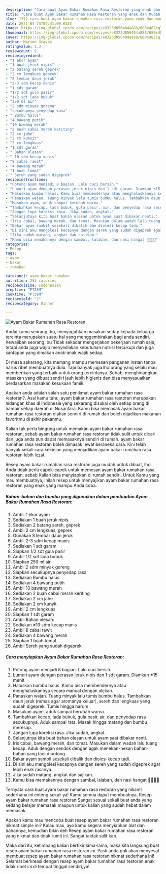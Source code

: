 ```yaml
---
description: "Cara buat Ayam Bakar Rumahan Rasa Restoran yang enak dan Mudah Dibuat"
title: "Cara buat Ayam Bakar Rumahan Rasa Restoran yang enak dan Mudah Dibuat"
slug: 1372-cara-buat-ayam-bakar-rumahan-rasa-restoran-yang-enak-dan-mudah-dibuat
date: 2021-04-25T09:41:09.033Z
image: https://img-global.cpcdn.com/recipes/e8323d056404a888/680x482cq70/ayam-bakar-rumahan-rasa-restoran-foto-resep-utama.jpg
thumbnail: https://img-global.cpcdn.com/recipes/e8323d056404a888/680x482cq70/ayam-bakar-rumahan-rasa-restoran-foto-resep-utama.jpg
cover: https://img-global.cpcdn.com/recipes/e8323d056404a888/680x482cq70/ayam-bakar-rumahan-rasa-restoran-foto-resep-utama.jpg
author: Marion Graves
ratingvalue: 3.3
reviewcount: 9
recipeingredient:
- "1 ekor ayam"
- "1 buah jeruk nipis"
- "2 batang sereh geprek"
- "2 cm lengkuas geprek"
- "8 lembar daun jeruk"
- "2-3 sdm kecap manis"
- "1 sdt garam"
- "1/2 sdt gula pasir"
- "1/2 sdt lada bubuk"
- "250 ml air"
- "2 sdm minyak goreng"
- "secukupnya penyedap rasa"
- " Bumbu halus"
- "4 bawang putih"
- "10 bawang merah"
- "2 buah cabai merah keriting"
- "2 cm jahe"
- "2 cm kunyit"
- "2 cm lengkuas"
- "1 sdt garam"
- " Bahan olesan"
- " 10 sdm kecap manis"
- "8 cabai rawit"
- "4 bawang merah"
- "1 buah tomat"
- " Sereh yang sudah digeprek"
recipeinstructions:
- "Potong ayam menjadi 8 bagian. Lalu cuci bersih."
- "Lumuri ayam dengan perasan jeruk nipis dan 1 sdt garam. Diamkan ±15 menit."
- "Haluskan bumbu halus. Kamu bisa membendernya atau menghaluskannya secara manual dengan ulekan."
- "Panaskan wajan. Tuang minyak lalu tumis bumbu halus. Tambahkan daun jeruk (remas agar aromanya keluar), sereh dan lengkuas yang sudah digeprek. Tumis hingga harum."
- "Masukan ayam, aduk sampai berubah warna."
- "Tambahkan kecap, lada bubuk, gula pasir, air, dan penyedap rasa secukupnya. Aduk sampai rata. Masak hingga matang dan bumbu meresap."
- "Jangan lupa koreksi rasa. Jika sudah, angkat."
- "Selanjutnya kita buat bahan olesan untuk ayam saat dibakar nanti."
- "Iris cabai, bawang merah, dan tomat. Masukan dalam wadah lalu tuang kecap. Aduk dengan sendok dengan agak menekan-nekan bahan-bahan yang tadi dipotong."
- "Bakar ayam sambil sesekali dibalik dan diolesi kecap tadi."
- "Di sini aku mengolesi kecapnya dengan sereh yang sudah digeprek agar lebih enak rasanya."
- "Jika sudah matang, angkat dan sajikan."
- "Kamu bisa memakannya dengan sambal, lalaban, dan nasi hangat 🤤😉👌🏻"
categories:
- Resep
tags:
- ayam
- bakar
- rumahan

katakunci: ayam bakar rumahan 
nutrition: 253 calories
recipecuisine: Indonesian
preptime: "PT28M"
cooktime: "PT39M"
recipeyield: "2"
recipecategory: Dinner

---
```



![Ayam Bakar Rumahan Rasa Restoran](https://img-global.cpcdn.com/recipes/e8323d056404a888/680x482cq70/ayam-bakar-rumahan-rasa-restoran-foto-resep-utama.jpg)

Andai kamu seorang ibu, menyuguhkan masakan sedap kepada keluarga tercinta merupakan suatu hal yang menggembirakan bagi anda sendiri. Kewajiban seorang ibu Tidak sekadar mengerjakan pekerjaan rumah saja, tetapi anda juga wajib menyediakan kebutuhan nutrisi tercukupi dan juga santapan yang dimakan anak-anak wajib sedap.

Di masa  sekarang, kita memang mampu memesan panganan instan tanpa harus ribet membuatnya dulu. Tapi banyak juga lho orang yang selalu mau memberikan yang terbaik untuk orang tercintanya. Sebab, menghidangkan masakan yang dibuat sendiri jauh lebih higienis dan bisa menyesuaikan berdasarkan masakan kesukaan famili. 



Apakah anda adalah salah satu penikmat ayam bakar rumahan rasa restoran?. Asal kamu tahu, ayam bakar rumahan rasa restoran merupakan hidangan khas di Indonesia yang sekarang disukai oleh setiap orang di hampir setiap daerah di Nusantara. Kamu bisa memasak ayam bakar rumahan rasa restoran olahan sendiri di rumah dan boleh dijadikan makanan favoritmu di akhir pekanmu.

Kalian tak perlu bingung untuk memakan ayam bakar rumahan rasa restoran, sebab ayam bakar rumahan rasa restoran tidak sulit untuk dicari dan juga anda pun dapat memasaknya sendiri di rumah. ayam bakar rumahan rasa restoran boleh dimasak lewat beraneka cara. Kini telah banyak sekali cara kekinian yang menjadikan ayam bakar rumahan rasa restoran lebih lezat.

Resep ayam bakar rumahan rasa restoran juga mudah untuk dibuat, lho. Anda tidak perlu capek-capek untuk memesan ayam bakar rumahan rasa restoran, sebab Kalian bisa menyiapkan di rumah sendiri. Untuk Kamu yang mau membuatnya, inilah resep untuk menyajikan ayam bakar rumahan rasa restoran yang enak yang mampu Anda coba.

<!--inarticleads1-->

##### Bahan-bahan dan bumbu yang digunakan dalam pembuatan Ayam Bakar Rumahan Rasa Restoran:

1. Ambil 1 ekor ayam
1. Sediakan 1 buah jeruk nipis
1. Sediakan 2 batang sereh, geprek
1. Ambil 2 cm lengkuas, geprek
1. Gunakan 8 lembar daun jeruk
1. Ambil 2-3 sdm kecap manis
1. Sediakan 1 sdt garam
1. Siapkan 1/2 sdt gula pasir
1. Ambil 1/2 sdt lada bubuk
1. Siapkan 250 ml air
1. Ambil 2 sdm minyak goreng
1. Siapkan secukupnya penyedap rasa
1. Sediakan  Bumbu halus:
1. Sediakan 4 bawang putih
1. Ambil 10 bawang merah
1. Sediakan 2 buah cabai merah keriting
1. Sediakan 2 cm jahe
1. Sediakan 2 cm kunyit
1. Ambil 2 cm lengkuas
1. Siapkan 1 sdt garam
1. Ambil  Bahan olesan:
1. Sediakan  ±10 sdm kecap manis
1. Ambil 8 cabai rawit
1. Sediakan 4 bawang merah
1. Siapkan 1 buah tomat
1. Ambil  Sereh yang sudah digeprek




<!--inarticleads2-->

##### Cara menyiapkan Ayam Bakar Rumahan Rasa Restoran:

1. Potong ayam menjadi 8 bagian. Lalu cuci bersih.
1. Lumuri ayam dengan perasan jeruk nipis dan 1 sdt garam. Diamkan ±15 menit.
1. Haluskan bumbu halus. Kamu bisa membendernya atau menghaluskannya secara manual dengan ulekan.
1. Panaskan wajan. Tuang minyak lalu tumis bumbu halus. Tambahkan daun jeruk (remas agar aromanya keluar), sereh dan lengkuas yang sudah digeprek. Tumis hingga harum.
1. Masukan ayam, aduk sampai berubah warna.
1. Tambahkan kecap, lada bubuk, gula pasir, air, dan penyedap rasa secukupnya. Aduk sampai rata. Masak hingga matang dan bumbu meresap.
1. Jangan lupa koreksi rasa. Jika sudah, angkat.
1. Selanjutnya kita buat bahan olesan untuk ayam saat dibakar nanti.
1. Iris cabai, bawang merah, dan tomat. Masukan dalam wadah lalu tuang kecap. Aduk dengan sendok dengan agak menekan-nekan bahan-bahan yang tadi dipotong.
1. Bakar ayam sambil sesekali dibalik dan diolesi kecap tadi.
1. Di sini aku mengolesi kecapnya dengan sereh yang sudah digeprek agar lebih enak rasanya.
1. Jika sudah matang, angkat dan sajikan.
1. Kamu bisa memakannya dengan sambal, lalaban, dan nasi hangat 🤤😉👌🏻




Ternyata cara buat ayam bakar rumahan rasa restoran yang nikamt sederhana ini enteng sekali ya! Kamu semua dapat membuatnya. Resep ayam bakar rumahan rasa restoran Sangat sesuai sekali buat anda yang sedang belajar memasak maupun untuk kalian yang sudah hebat dalam memasak.

Apakah kamu mau mencoba buat resep ayam bakar rumahan rasa restoran nikmat simple ini? Kalau mau, ayo kamu segera menyiapkan alat dan bahannya, kemudian bikin deh Resep ayam bakar rumahan rasa restoran yang nikmat dan tidak rumit ini. Sangat taidak sulit kan. 

Maka dari itu, ketimbang kalian berfikir lama-lama, maka kita langsung buat resep ayam bakar rumahan rasa restoran ini. Pasti anda gak akan menyesal membuat resep ayam bakar rumahan rasa restoran nikmat sederhana ini! Selamat berkreasi dengan resep ayam bakar rumahan rasa restoran enak tidak ribet ini di tempat tinggal sendiri,ya!.

